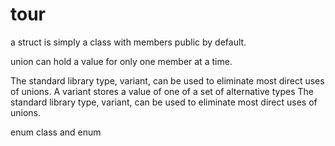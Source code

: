 # tour

a struct is simply a class with members public by default.

union can hold a value for only one member at a time.

The standard library type, variant, can be used to eliminate most direct uses of unions. A variant stores a value of one of a set of alternative types The standard library type, variant, can be used to eliminate most direct uses of unions.

enum class and enum

